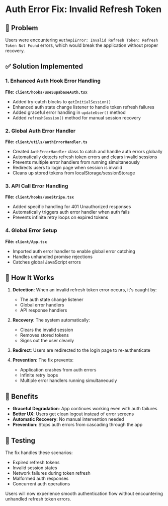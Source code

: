 # Auth Error Fix: Invalid Refresh Token

## 🐛 Problem
Users were encountering `AuthApiError: Invalid Refresh Token: Refresh Token Not Found` errors, which would break the application without proper recovery.

## ✅ Solution Implemented

### 1. Enhanced Auth Hook Error Handling
**File: `client/hooks/useSupabaseAuth.tsx`**

- Added try-catch blocks to `getInitialSession()`
- Enhanced auth state change listener to handle token refresh failures
- Added graceful error handling in `updateUser()` method
- Added `refreshSession()` method for manual session recovery

### 2. Global Auth Error Handler
**File: `client/utils/authErrorHandler.ts`**

- Created `AuthErrorHandler` class to catch and handle auth errors globally
- Automatically detects refresh token errors and clears invalid sessions
- Prevents multiple error handlers from running simultaneously
- Redirects users to login page when session is invalid
- Cleans up stored tokens from localStorage/sessionStorage

### 3. API Call Error Handling
**File: `client/hooks/useStripe.tsx`**

- Added specific handling for 401 Unauthorized responses
- Automatically triggers auth error handler when auth fails
- Prevents infinite retry loops on expired tokens

### 4. Global Error Setup
**File: `client/App.tsx`**

- Imported auth error handler to enable global error catching
- Handles unhandled promise rejections
- Catches global JavaScript errors

## 🔧 How It Works

1. **Detection**: When an invalid refresh token error occurs, it's caught by:
   - The auth state change listener
   - Global error handlers
   - API response handlers

2. **Recovery**: The system automatically:
   - Clears the invalid session
   - Removes stored tokens
   - Signs out the user cleanly

3. **Redirect**: Users are redirected to the login page to re-authenticate

4. **Prevention**: The fix prevents:
   - Application crashes from auth errors
   - Infinite retry loops
   - Multiple error handlers running simultaneously

## 🚀 Benefits

- **Graceful Degradation**: App continues working even with auth failures
- **Better UX**: Users get clean logout instead of error screens
- **Automatic Recovery**: No manual intervention needed
- **Prevention**: Stops auth errors from cascading through the app

## 🧪 Testing

The fix handles these scenarios:
- Expired refresh tokens
- Invalid session states
- Network failures during token refresh
- Malformed auth responses
- Concurrent auth operations

Users will now experience smooth authentication flow without encountering unhandled refresh token errors.
